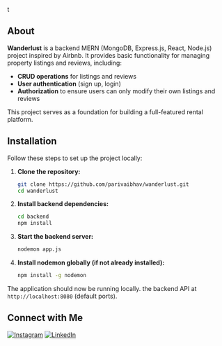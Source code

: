 t

## About

**Wanderlust** is a backend MERN (MongoDB, Express.js, React, Node.js) project inspired by Airbnb. It provides basic functionality for managing property listings and reviews, including:

- **CRUD operations** for listings and reviews
- **User authentication** (sign up, login)
- **Authorization** to ensure users can only modify their own listings and reviews

This project serves as a foundation for building a full-featured rental platform.

## Installation

Follow these steps to set up the project locally:

1. **Clone the repository:**

   ```bash
   git clone https://github.com/parivaibhav/wanderlust.git
   cd wanderlust
   ```

2. **Install backend dependencies:**

   ```bash
   cd backend
   npm install
   ```

3. **Start the backend server:**

   ```bash
   nodemon app.js
   ```

4. **Install nodemon globally (if not already installed):**

   ```bash
   npm install -g nodemon
   ```

The application should now be running locally. the backend API at `http://localhost:8080` (default ports).

## Connect with Me

[![Instagram](https://img.shields.io/badge/Instagram-@yourusername-E4405F?style=flat&logo=instagram&logoColor=white)](https://instagram.com/vaibhhav87)
[![LinkedIn](https://img.shields.io/badge/LinkedIn-YourName-0077B5?style=flat&logo=linkedin&logoColor=white)](https://www.linkedin.com/in/vaibhav-pari-399a88230/)
